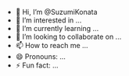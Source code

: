 - 👋 Hi, I’m @SuzumiKonata
- 👀 I’m interested in ...
- 🌱 I’m currently learning ...
- 💞️ I’m looking to collaborate on ...
- 📫 How to reach me ...
- 😄 Pronouns: ...
- ⚡ Fun fact: ...

<!---
SuzumiKonata/SuzumiKonata is a ✨ special ✨ repository because its `README.md` (this file) appears on your GitHub profile.
You can click the Preview link to take a look at your changes.
--->
